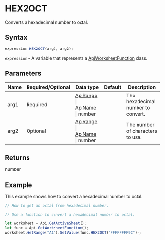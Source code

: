 # HEX2OCT

Converts a hexadecimal number to octal.

## Syntax

```javascript
expression.HEX2OCT(arg1, arg2);
```

`expression` - A variable that represents a [ApiWorksheetFunction](../ApiWorksheetFunction.md) class.

## Parameters

| **Name** | **Required/Optional** | **Data type** | **Default** | **Description** |
| ------------- | ------------- | ------------- | ------------- | ------------- |
| arg1 | Required | [ApiRange](../../ApiRange/ApiRange.md) \| [ApiName](../../ApiName/ApiName.md) \| number |  | The hexadecimal number to convert. |
| arg2 | Optional | [ApiRange](../../ApiRange/ApiRange.md) \| [ApiName](../../ApiName/ApiName.md) \| number |  | The number of characters to use. |

## Returns

number

## Example

This example shows how to convert a hexadecimal number to octal.

```javascript editor-xlsx
// How to get an octal from hexadecimal number.

// Use a function to convert a hexadecimal number to octal.

let worksheet = Api.GetActiveSheet();
let func = Api.GetWorksheetFunction();
worksheet.GetRange("A1").SetValue(func.HEX2OCT("FFFFFFFF9C"));
```
